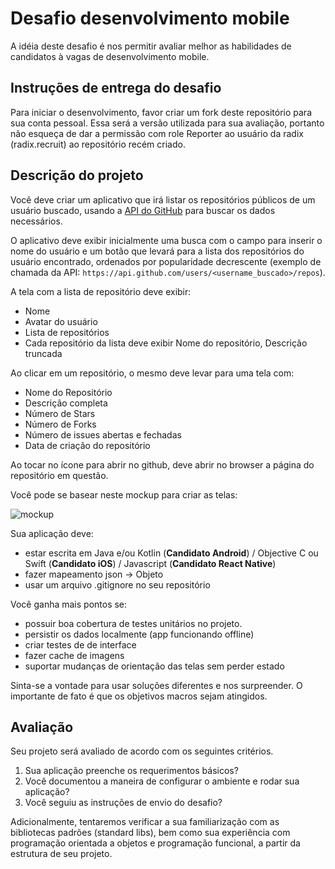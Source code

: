 # Desafio desenvolvimento mobile

A idéia deste desafio é nos permitir avaliar melhor as habilidades de candidatos à vagas de desenvolvimento mobile.

## Instruções de entrega do desafio

Para iniciar o desenvolvimento, favor criar um fork deste repositório para sua conta pessoal. Essa será a versão utilizada para sua avaliação, portanto não esqueça de dar a permissão com role Reporter ao usuário da radix (radix.recruit) ao repositório recém criado.

## Descrição do projeto

Você deve criar um aplicativo que irá listar os repositórios públicos de um usuário buscado, usando a [API do GitHub](https://developer.github.com/v3/) para buscar os dados necessários.

O aplicativo deve exibir inicialmente uma busca com o campo para inserir o nome do usuário e um botão que levará para a lista dos repositórios do usuário encontrado, ordenados por popularidade decrescente (exemplo de chamada da API: `https://api.github.com/users/<username_buscado>/repos`).

A tela com a lista de repositório deve exibir:
* Nome
* Avatar do usuário
* Lista de repositórios
* Cada repositório da lista deve exibir Nome do repositório, Descrição truncada

Ao clicar em um repositório, o mesmo deve levar para uma tela com:

* Nome do Repositório
* Descrição completa
* Número de Stars
* Número de Forks
* Número de issues abertas e fechadas
* Data de criação do repositório

Ao tocar no ícone para abrir no github, deve abrir no browser a página do repositório em questão.

Você pode se basear neste mockup para criar as telas:

![mockup](https://gitlab.com/radix.recruit/mobile-challenger/raw/master/img.png)

Sua aplicação deve:

- estar escrita em Java e/ou Kotlin (**Candidato Android**) / Objective C ou Swift (**Candidato iOS**) / Javascript (**Candidato React Native**)
- fazer mapeamento json -> Objeto
- usar um arquivo .gitignore no seu repositório

Você ganha mais pontos se:
- possuir boa cobertura de testes unitários no projeto.
- persistir os dados localmente (app funcionando offline)
- criar testes de de interface
- fazer cache de imagens
- suportar mudanças de orientação das telas sem perder estado

Sinta-se a vontade para usar soluções diferentes e nos surpreender. O importante de fato é que os objetivos macros sejam atingidos.

## Avaliação

Seu projeto será avaliado de acordo com os seguintes critérios.

1. Sua aplicação preenche os requerimentos básicos?
1. Você documentou a maneira de configurar o ambiente e rodar sua aplicação?
1. Você seguiu as instruções de envio do desafio?

Adicionalmente, tentaremos verificar a sua familiarização com as bibliotecas padrões (standard libs), bem como sua experiência com programação orientada a objetos e programação funcional, a partir da estrutura de seu projeto.